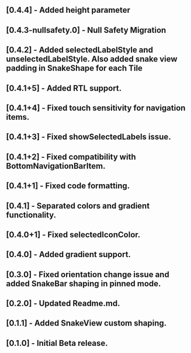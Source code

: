 ## [0.4.4] - Added height parameter

## [0.4.3-nullsafety.0] - Null Safety Migration

## [0.4.2] - Added selectedLabelStyle and unselectedLabelStyle. Also added snake view padding in SnakeShape for each Tile

## [0.4.1+5] - Added RTL support.

## [0.4.1+4] - Fixed touch sensitivity for navigation items.

## [0.4.1+3] - Fixed showSelectedLabels issue.

## [0.4.1+2] - Fixed compatibility with BottomNavigationBarItem.

## [0.4.1+1] - Fixed code formatting.

## [0.4.1] - Separated colors and gradient functionality.

## [0.4.0+1] - Fixed selectedIconColor.

## [0.4.0] - Added gradient support.

## [0.3.0] - Fixed orientation change issue and added SnakeBar shaping in pinned mode.

## [0.2.0] - Updated Readme.md.

## [0.1.1] - Added SnakeView custom shaping.

## [0.1.0] - Initial Beta release.